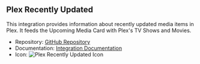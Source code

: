 ## Plex Recently Updated

This integration provides information about recently updated media items in Plex. It feeds the Upcoming Media Card with Plex's TV Shows and Movies.

- Repository: [GitHub Repository](https://github.com/custom-components/sensor.plex_recently_updated)
- Documentation: [Integration Documentation](https://github.com/custom-components/sensor.plex_recently_updated/blob/main/README.md)
- Icon: ![Plex Recently Updated Icon](plex_recently_updated/icon.png)
